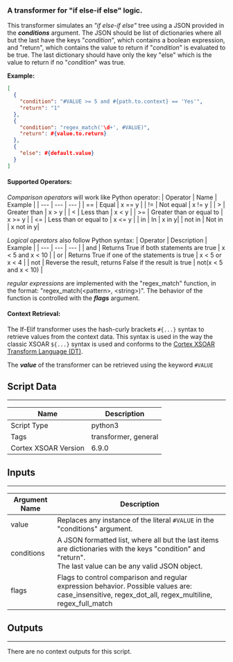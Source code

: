 ### A transformer for "if else-if else" logic.

This transformer simulates an *"if else-if else"* tree using a JSON provided in the ***conditions*** argument.
The JSON should be list of dictionaries where all but the last have the keys "*condition*", which contains a boolean expression, and "return", which contains the value to return if "*condition*" is evaluated to be true. The last dictionary should have only the key "else" which is the value to return if no "*condition*" was true.

**Example:**
```json
[
  {
    "condition": "#VALUE >= 5 and #{path.to.context} == 'Yes'",
    "return": "1"
  },
  {
    "condition": "regex_match('\d+', #VALUE)",
    "return": #{value.to.return}
  },
  {
    "else": #{default.value}
  }
]
```


#### Supported Operators:

*Comparison operators* will work like Python operator:
| Operator | Name | Example |
| --- | --- | --- |
| == | Equal | x == y |
| != | Not equal | x != y |
| > | Greater than | x > y |
| < | Less than | x < y |
| >= | Greater than or equal to | x >= y |
| <= | Less than or equal to | x <= y |
| in | In | x in y|
| not in | Not in | x not in y|

*Logical operators* also follow Python syntax:
| Operator | Description | Example |
| --- | --- | --- |
| and | Returns True if both statements are true | x < 5 and x < 10 |
| or | Returns True if one of the statements is true | x < 5 or x < 4 |
| not | Reverse the result, returns False if the result is true | not(x < 5 and x < 10) |

*regular expressions* are implemented with the "regex_match" function, in the format: "regex_match(\<pattern>, \<string>)". The behavior of the function is controlled with the ***flags*** argument. 

#### Context Retrieval:
The If-Elif transformer uses the hash-curly brackets `#{...}` syntax to retrieve values from the context data. This syntax is used in the way the classic XSOAR `${...}` syntax is used and conforms to the [Cortex XSOAR Transform Language (DT)](https://xsoar.pan.dev/docs/integrations/dt).

The ***value*** of the transformer can be retrieved using the keyword `#VALUE` 


## Script Data

---

| **Name** | **Description** |
| --- | --- |
| Script Type | python3 |
| Tags | transformer, general |
| Cortex XSOAR Version | 6.9.0 |

## Inputs

---

| **Argument Name** | **Description** |
| --- | --- |
| value | Replaces any instance of the literal `#VALUE` in the "conditions" argument. |
| conditions | A JSON formatted list, where all but the last items are dictionaries with the keys "condition" and "return".<br/>The last value can be any valid JSON object. |
| flags | Flags to control comparison and regular expression behavior. Possible values are: case_insensitive, regex_dot_all, regex_multiline, regex_full_match|

## Outputs

---
There are no context outputs for this script.
